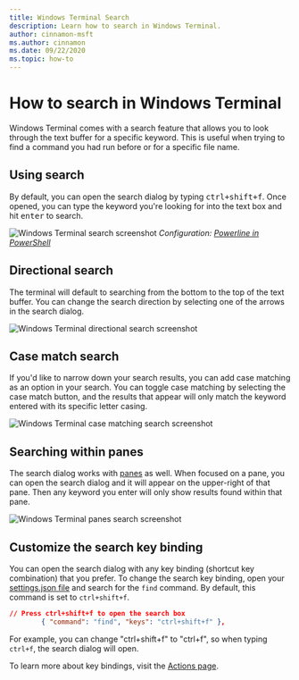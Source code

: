 ```yaml
---
title: Windows Terminal Search
description: Learn how to search in Windows Terminal.
author: cinnamon-msft
ms.author: cinnamon
ms.date: 09/22/2020
ms.topic: how-to 
---
```


# How to search in Windows Terminal

Windows Terminal comes with a search feature that allows you to look through the text buffer for a specific keyword. This is useful when trying to find a command you had run before or for a specific file name.

## Using search

By default, you can open the search dialog by typing <kbd>ctrl+shift+f</kbd>. Once opened, you can type the keyword you're looking for into the text box and hit <kbd>enter</kbd> to search.

![Windows Terminal search screenshot](./images/search.png)
_Configuration: [Powerline in PowerShell](./custom-terminal-gallery/powerline-in-powershell.md)_

## Directional search

The terminal will default to searching from the bottom to the top of the text buffer. You can change the search direction by selecting one of the arrows in the search dialog.

![Windows Terminal directional search screenshot](./images/search-direction.gif)

## Case match search

If you'd like to narrow down your search results, you can add case matching as an option in your search. You can toggle case matching by selecting the case match button, and the results that appear will only match the keyword entered with its specific letter casing.

![Windows Terminal case matching search screenshot](./images/search-case-match.gif)

## Searching within panes

The search dialog works with [panes](./panes.md) as well. When focused on a pane, you can open the search dialog and it will appear on the upper-right of that pane. Then any keyword you enter will only show results found within that pane.

![Windows Terminal panes search screenshot](./images/search-panes.gif)

## Customize the search key binding

You can open the search dialog with any key binding (shortcut key combination) that you prefer. To change the search key binding, open your [settings.json file](./get-started.md#settings-json-file) and search for the `find` command. By default, this command is set to `ctrl+shift+f`.

```json
// Press ctrl+shift+f to open the search box
        { "command": "find", "keys": "ctrl+shift+f" },
```

For example, you can change "ctrl+shift+f" to "ctrl+f", so when typing `ctrl+f`, the search dialog will open.

To learn more about key bindings, visit the [Actions page](./customize-settings/actions.md).
